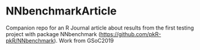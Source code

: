# NNbenchmarkArticle
Companion repo for an R Journal article about results from the first testing project with package NNbenchmark (https://github.com/pkR-pkR/NNbenchmark). Work from GSoC2019
